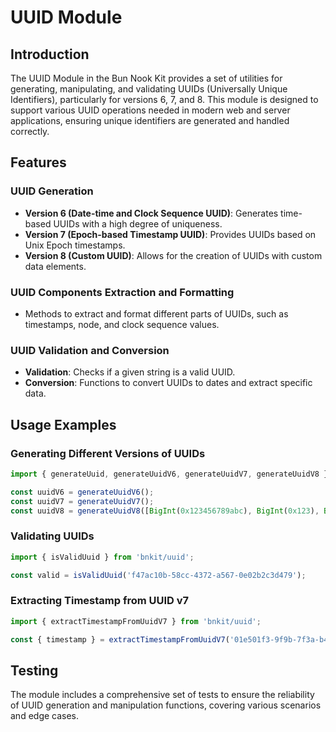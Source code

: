 # UUID Module

## Introduction

The UUID Module in the Bun Nook Kit provides a set of utilities for generating, manipulating, and validating UUIDs (Universally Unique Identifiers), particularly for versions 6, 7, and 8. This module is designed to support various UUID operations needed in modern web and server applications, ensuring unique identifiers are generated and handled correctly.

## Features

### UUID Generation

- **Version 6 (Date-time and Clock Sequence UUID)**: Generates time-based UUIDs with a high degree of uniqueness.
- **Version 7 (Epoch-based Timestamp UUID)**: Provides UUIDs based on Unix Epoch timestamps.
- **Version 8 (Custom UUID)**: Allows for the creation of UUIDs with custom data elements.

### UUID Components Extraction and Formatting

- Methods to extract and format different parts of UUIDs, such as timestamps, node, and clock sequence values.

### UUID Validation and Conversion

- **Validation**: Checks if a given string is a valid UUID.
- **Conversion**: Functions to convert UUIDs to dates and extract specific data.

## Usage Examples

### Generating Different Versions of UUIDs

```javascript
import { generateUuid, generateUuidV6, generateUuidV7, generateUuidV8 } from 'bnkit/uuid';

const uuidV6 = generateUuidV6();
const uuidV7 = generateUuidV7();
const uuidV8 = generateUuidV8([BigInt(0x123456789abc), BigInt(0x123), BigInt(0x3fffffffffffffff)]);
```

### Validating UUIDs

```javascript
import { isValidUuid } from 'bnkit/uuid';

const valid = isValidUuid('f47ac10b-58cc-4372-a567-0e02b2c3d479');
```

### Extracting Timestamp from UUID v7

```javascript
import { extractTimestampFromUuidV7 } from 'bnkit/uuid';

const { timestamp } = extractTimestampFromUuidV7('01e501f3-9f9b-7f3a-b473-2c8c4d43a3f4');
```

## Testing

The module includes a comprehensive set of tests to ensure the reliability of UUID generation and manipulation functions, covering various scenarios and edge cases.
